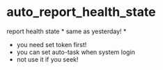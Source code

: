 # auto_report_health_state
report health state * same as yesterday! *

+ you need set token first!
+ you can set auto-task when system login
+ not use it if you seek!
